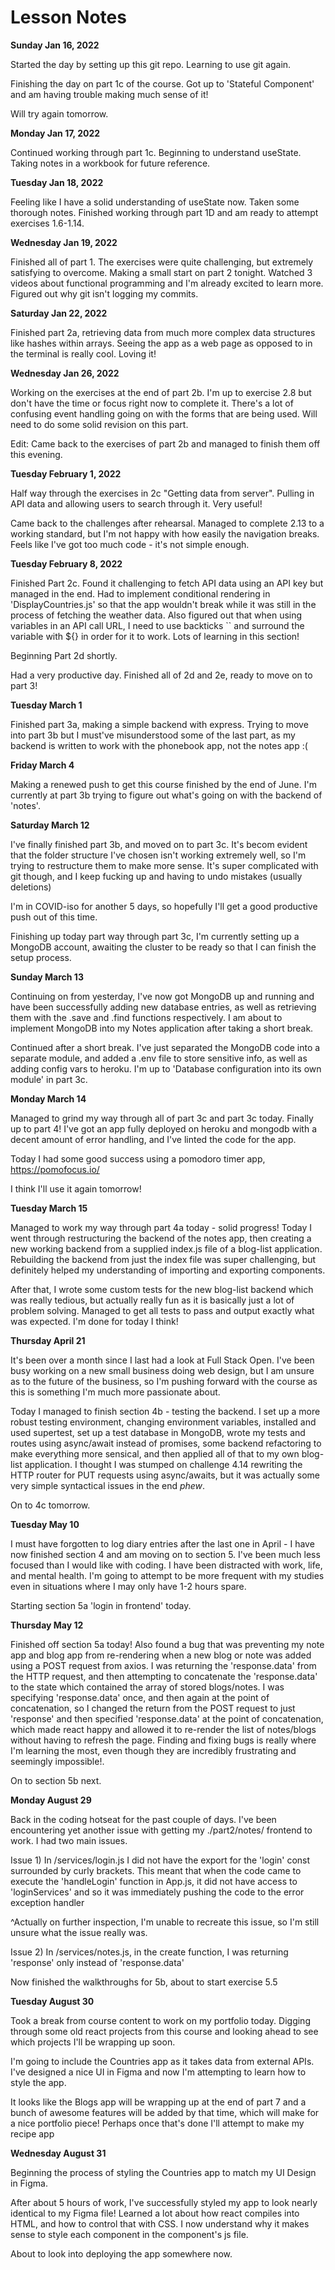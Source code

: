 # Lesson Notes

**Sunday Jan 16, 2022**

Started the day by setting up this git repo. Learning to use git again.

Finishing the day on part 1c of the course. Got up to 'Stateful Component' and am having trouble making much sense of it!

Will try again tomorrow.

**Monday Jan 17, 2022**

Continued working through part 1c. Beginning to understand useState. Taking notes in a workbook for future reference.

**Tuesday Jan 18, 2022**

Feeling like I have a solid understanding of useState now. Taken some thorough notes. Finished working through part 1D and am ready to attempt exercises 1.6-1.14.

**Wednesday Jan 19, 2022**

Finished all of part 1. The exercises were quite challenging, but extremely satisfying to overcome. Making a small start on part 2 tonight. Watched 3 videos about functional programming and I'm already excited to learn more. Figured out why git isn't logging my commits.

**Saturday Jan 22, 2022**

Finished part 2a, retrieving data from much more complex data structures like hashes within arrays. Seeing the app as a web page as opposed to in the terminal is really cool. Loving it!

**Wednesday Jan 26, 2022**

Working on the exercises at the end of part 2b. I'm up to exercise 2.8 but don't have the time or focus right now to complete it. There's a lot of confusing event handling going on with the forms that are being used. Will need to do some solid revision on this part.

Edit: Came back to the exercises of part 2b and managed to finish them off this evening.

**Tuesday February 1, 2022**

Half way through the exercises in 2c "Getting data from server". Pulling in API data and allowing users to search through it. Very useful!

Came back to the challenges after rehearsal. Managed to complete 2.13 to a working standard, but I'm not happy with how easily the navigation breaks. Feels like I've got too much code - it's not simple enough.

**Tuesday February 8, 2022**

Finished Part 2c. Found it challenging to fetch API data using an API key but managed in the end. Had to implement conditional rendering in 'DisplayCountries.js' so that the app wouldn't break while it was still in the process of fetching the weather data. Also figured out that when using variables in an API call URL, I need to use backticks `` and surround the variable with ${} in order for it to work. Lots of learning in this section!

Beginning Part 2d shortly.

Had a very productive day. Finished all of 2d and 2e, ready to move on to part 3!

**Tuesday March 1**

Finished part 3a, making a simple backend with express. Trying to move into part 3b but I must've misunderstood some of the last part, as my backend is written to work with the phonebook app, not the notes app :(

**Friday March 4**

Making a renewed push to get this course finished by the end of June. I'm currently at part 3b trying to figure out what's going on with the backend of 'notes'.

**Saturday March 12**

I've finally finished part 3b, and moved on to part 3c. It's becom evident that the folder structure I've chosen isn't working extremely well, so I'm trying to restructure them to make more sense. It's super complicated with git though, and I keep fucking up and having to undo mistakes (usually deletions)

I'm in COVID-iso for another 5 days, so hopefully I'll get a good productive push out of this time.

Finishing up today part way through part 3c, I'm currently setting up a MongoDB account, awaiting the cluster to be ready so that I can finish the setup process.

**Sunday March 13**

Continuing on from yesterday, I've now got MongoDB up and running and have been successfully adding new database entries, as well as retrieving them with the .save and .find functions respectively. I am about to implement MongoDB into my Notes application after taking a short break.

Continued after a short break. I've just separated the MongoDB code into a separate module, and added a .env file to store sensitive info, as well as adding config vars to heroku. I'm up to 'Database configuration into its own module' in part 3c.

**Monday March 14**

Managed to grind my way through all of part 3c and part 3c today. Finally up to part 4! I've got an app fully deployed on heroku and mongodb with a decent amount of error handling, and I've linted the code for the app.

Today I had some good success using a pomodoro timer app, https://pomofocus.io/

I think I'll use it again tomorrow!

**Tuesday March 15**

Managed to work my way through part 4a today - solid progress! Today I went through restructuring the backend of the notes app, then creating a new working backend from a supplied index.js file of a blog-list application. Rebuilding the backend from just the index file was super challenging, but definitely helped my understanding of importing and exporting components.

After that, I wrote some custom tests for the new blog-list backend which was really tedious, but actually really fun as it is basically just a lot of problem solving. Managed to get all tests to pass and output exactly what was expected. I'm done for today I think!

**Thursday April 21**

It's been over a month since I last had a look at Full Stack Open. I've been busy working on a new small business doing web design, but I am unsure as to the future of the business, so I'm pushing forward with the course as this is something I'm much more passionate about.

Today I managed to finish section 4b - testing the backend. I set up a more robust testing environment, changing environment variables, installed and used supertest, set up a test database in MongoDB, wrote my tests and routes using async/await instead of promises, some backend refactoring to make everything more sensical, and then applied all of that to my own blog-list application. I thought I was stumped on challenge 4.14 rewriting the HTTP router for PUT requests using async/awaits, but it was actually some very simple syntactical issues in the end *phew*.

On to 4c tomorrow.

**Tuesday May 10**

I must have forgotten to log diary entries after the last one in April - I have now finished section 4 and am moving on to section 5. I've been much less focused than I would like with coding. I have been distracted with work, life, and mental health. I'm going to attempt to be more frequent with my studies even in situations where I may only have 1-2 hours spare.

Starting section 5a 'login in frontend' today.

**Thursday May 12**

Finished off section 5a today! Also found a bug that was preventing my note app and blog app from re-rendering when a new blog or note was added using a POST request from axios. I was returning the 'response.data' from the HTTP request, and then attempting to concatenate the 'response.data' to the state which contained the array of stored blogs/notes. I was specifying 'response.data' once, and then again at the point of concatenation, so I changed the return from the POST request to just 'response' and then specified 'response.data' at the point of concatenation, which made react happy and allowed it to re-render the list of notes/blogs without having to refresh the page. Finding and fixing bugs is really where I'm learning the most, even though they are incredibly frustrating and seemingly impossible!.

On to section 5b next.

**Monday August 29**

Back in the coding hotseat for the past couple of days. I've been encountering yet another issue with getting my ./part2/notes/ frontend to work. I had two main issues.

Issue 1) In /services/login.js I did not have the export for the 'login' const surrounded by curly brackets. This meant that when the code came to execute the 'handleLogin' function in App.js, it did not have access to 'loginServices' and so it was immediately pushing the code to the error exception handler

^Actually on further inspection, I'm unable to recreate this issue, so I'm still unsure what the issue really was.

Issue 2) In /services/notes.js, in the create function, I was returning 'response' only instead of 'response.data'

Now finished the walkthroughs for 5b, about to start exercise 5.5

**Tuesday August 30**

Took a break from course content to work on my portfolio today. Digging through some old react projects from this course and looking ahead to see which projects I'll be wrapping up soon.

I'm going to include the Countries app as it takes data from external APIs. I've designed a nice UI in Figma and now I'm attempting to learn how to style the app.

It looks like the Blogs app will be wrapping up at the end of part 7 and a bunch of awesome features will be added by that time, which will make for a nice portfolio piece! Perhaps once that's done I'll attempt to make my recipe app

**Wednesday August 31**

Beginning the process of styling the Countries app to match my UI Design in Figma.

After about 5 hours of work, I've successfully styled my app to look nearly identical to my Figma file! Learned a lot about how react compiles into HTML, and how to control that with CSS. I now understand why it makes sense to style each component in the component's js file.

About to look into deploying the app somewhere now.